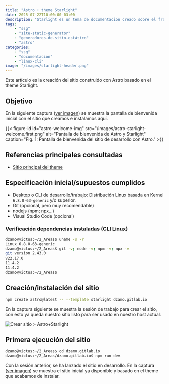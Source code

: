 ```yaml
---
title: "Astro + theme Starlight"
date: 2025-07-22T10:00:00-03:00
description: "Starlight es un tema de documentación creado sobre el framework Astro que proporciona un conjunto de características diseñadas específicamente para la creación de documentación técnica."
tags:
    - "ssg"
    - "site-static-generator"
    - "generadores-de-sitio-estático"
    - "astro"
categories:
    - "ssg"
    - "documentación"
    - "linux-cli"
image: "/images/starlight-header.png"
---
```


Este artículo es la creación del sitio construido con Astro basado en el theme Starlight.<!-- more -->

## Objetivo

En la siguiente captura ([ver imagen](#astro-welcome-img)) se muestra la pantalla de bienvenida inicial con el sitio que creamos e instalamos aquí.

{{< figure-id id="astro-welcome-img" src="/images/astro-starlight-welcome.first.png" alt="Pantalla de bienvenida de Astro y Starlight" caption="Fig. 1: Pantalla de bienvenida del sitio de desarrollo con Astro." >}}

## Referencias principales consultadas

- [Sitio principal del theme](https://starlight.astro.build/es/getting-started/)

## Especificación inicial/supuestos cumplidos

- Desktop o CLI de desarrollo/trabajo: Distribución Linux basada en Kernel `6.8.0-63-generic` y/o superior.
- Git (opcional, pero muy recomendable)
- nodejs (npm; npx...)
- Visual Studio Code (opcional)

### Verificación dependencias instaladas (CLI Linux)

```bash
dzamo@victus:~/2_Areas$ uname -s -r
Linux 6.8.0-63-generic
dzamo@victus:~/2_Areas$ git -v; node -v; npm -v; npx -v
git version 2.43.0
v22.17.0
11.4.2
11.4.2
dzamo@victus:~/2_Areas$ 
```

## Creación/instalación del sitio

```bash
npm create astro@latest -- --template starlight dzamo.gitlab.io
```

En la captura siguiente se muestra la sesión de trabajo para crear el sitio, con esto ya queda nuestro sitio listo para ser usado en nuestro host actual.

![Crear sitio > Astro+Starlight ](/images/astro-create-site-w-starlight.png)

## Primera ejecución del sitio

```bash
dzamo@victus:~/2_Areas$ cd dzamo.gitlab.io
dzamo@victus:~/2_Areas/dzamo.gitlab.io$ npm run dev
```

Con la sesión anterior, se ha lanzado el sitio en desarrollo. En la captura ([ver imagen](#astro-welcome-img)) se muestra el sitio inicial ya disponible y basado en el theme que acabamos de instalar.
